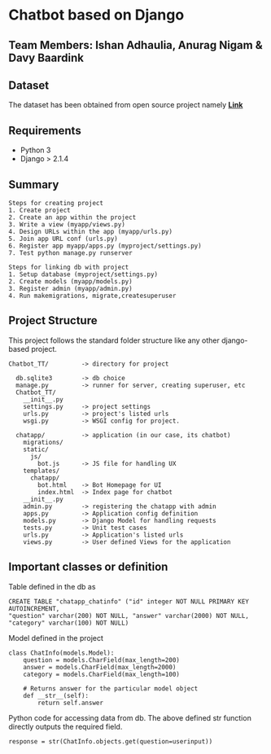 # Chatbot based on Django
## Team Members: Ishan Adhaulia, Anurag Nigam & Davy Baardink

## Dataset
The dataset has been obtained from open source project namely **[Link](https://github.com/gunthercox/chatterbot-corpus)**

 ## Requirements

- Python 3
- Django > 2.1.4

## Summary 
```
Steps for creating project
1. Create project
2. Create an app within the project
3. Write a view (myapp/views.py)
4. Design URLs within the app (myapp/urls.py)
5. Join app URL conf (urls.py)
6. Register app myapp/apps.py (myproject/settings.py)
7. Test python manage.py runserver

Steps for linking db with project
1. Setup database (myproject/settings.py)
2. Create models (myapp/models.py)
3. Register admin (myapp/admin.py)
4. Run makemigrations, migrate,createsuperuser
```
## Project Structure
This project follows the standard folder structure like any other django-based project. 
```
Chatbot_TT/         -> directory for project

  db.sqlite3        -> db choice
  manage.py         -> runner for server, creating superuser, etc
  Chatbot_TT/      
    __init__.py	
    settings.py	    -> project settings
    urls.py	        -> project's listed urls 
    wsgi.py         -> WSGI config for project.
  
  chatapp/          -> application (in our case, its chatbot)
    migrations/     
    static/       
      js/
        bot.js      -> JS file for handling UX 
    templates/
      chatapp/
        bot.html    -> Bot Homepage for UI
        index.html  -> Index page for chatbot
    __init__.py
    admin.py        -> registering the chatapp with admin
    apps.py         -> Application config definition
    models.py       -> Django Model for handling requests
    tests.py        -> Unit test cases
    urls.py         -> Application's listed urls 
    views.py        -> User defined Views for the application
```

## Important classes or definition

Table defined in the db as 
```
CREATE TABLE "chatapp_chatinfo" ("id" integer NOT NULL PRIMARY KEY AUTOINCREMENT, 
"question" varchar(200) NOT NULL, "answer" varchar(2000) NOT NULL,
"category" varchar(100) NOT NULL)
```

Model defined in the project
```
class ChatInfo(models.Model):
    question = models.CharField(max_length=200)
    answer = models.CharField(max_length=2000)
    category = models.CharField(max_length=100)

    # Returns answer for the particular model object
    def __str__(self):
        return self.answer
```

Python code for accessing data from db. The above defined str function directly outputs the required field.
```
response = str(ChatInfo.objects.get(question=userinput))
```
